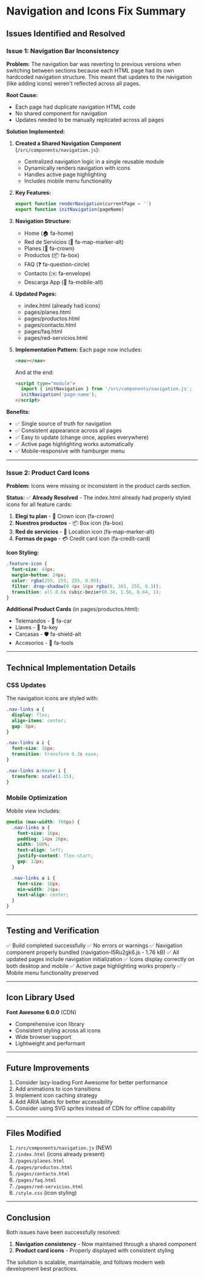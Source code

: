 # Navigation and Icons Fix Summary

## Issues Identified and Resolved

### Issue 1: Navigation Bar Inconsistency

**Problem:**
The navigation bar was reverting to previous versions when switching between sections because each HTML page had its own hardcoded navigation structure. This meant that updates to the navigation (like adding icons) weren't reflected across all pages.

**Root Cause:**
- Each page had duplicate navigation HTML code
- No shared component for navigation
- Updates needed to be manually replicated across all pages

**Solution Implemented:**

1. **Created a Shared Navigation Component** (`/src/components/navigation.js`):
   - Centralized navigation logic in a single reusable module
   - Dynamically renders navigation with icons
   - Handles active page highlighting
   - Includes mobile menu functionality

2. **Key Features:**
   ```javascript
   export function renderNavigation(currentPage = '')
   export function initNavigation(pageName)
   ```

3. **Navigation Structure:**
   - Home (🏠 fa-home)
   - Red de Servicios (📍 fa-map-marker-alt)
   - Planes (👑 fa-crown)
   - Productos (📦 fa-box)
   - FAQ (❓ fa-question-circle)
   - Contacto (✉️ fa-envelope)
   - Descarga App (📱 fa-mobile-alt)

4. **Updated Pages:**
   - index.html (already had icons)
   - pages/planes.html
   - pages/productos.html
   - pages/contacto.html
   - pages/faq.html
   - pages/red-servicios.html

5. **Implementation Pattern:**
   Each page now includes:
   ```html
   <nav></nav>
   ```

   And at the end:
   ```html
   <script type="module">
     import { initNavigation } from '/src/components/navigation.js';
     initNavigation('page-name');
   </script>
   ```

**Benefits:**
- ✅ Single source of truth for navigation
- ✅ Consistent appearance across all pages
- ✅ Easy to update (change once, applies everywhere)
- ✅ Active page highlighting works automatically
- ✅ Mobile-responsive with hamburger menu

---

### Issue 2: Product Card Icons

**Problem:**
Icons were missing or inconsistent in the product cards section.

**Status:**
✅ **Already Resolved** - The index.html already had properly styled icons for all feature cards:

1. **Elegí tu plan** - 👑 Crown icon (fa-crown)
2. **Nuestros productos** - 📦 Box icon (fa-box)
3. **Red de servicios** - 📍 Location icon (fa-map-marker-alt)
4. **Formas de pago** - 💳 Credit card icon (fa-credit-card)

**Icon Styling:**
```css
.feature-icon {
  font-size: 44px;
  margin-bottom: 24px;
  color: rgba(255, 255, 255, 0.95);
  filter: drop-shadow(0 4px 16px rgba(0, 163, 255, 0.3));
  transition: all 0.6s cubic-bezier(0.34, 1.56, 0.64, 1);
}
```

**Additional Product Cards** (in pages/productos.html):
- Telemandos - 🚗 fa-car
- Llaves - 🔑 fa-key
- Carcasas - 🛡️ fa-shield-alt
- Accesorios - 🔧 fa-tools

---

## Technical Implementation Details

### CSS Updates

The navigation icons are styled with:
```css
.nav-links a {
  display: flex;
  align-items: center;
  gap: 8px;
}

.nav-links a i {
  font-size: 16px;
  transition: transform 0.3s ease;
}

.nav-links a:hover i {
  transform: scale(1.15);
}
```

### Mobile Optimization

Mobile view includes:
```css
@media (max-width: 768px) {
  .nav-links a {
    font-size: 16px;
    padding: 14px 20px;
    width: 100%;
    text-align: left;
    justify-content: flex-start;
    gap: 12px;
  }

  .nav-links a i {
    font-size: 18px;
    min-width: 24px;
    text-align: center;
  }
}
```

---

## Testing and Verification

✅ Build completed successfully
✅ No errors or warnings
✅ Navigation component properly bundled (navigation-l5Ru2gk6.js - 1.76 kB)
✅ All updated pages include navigation initialization
✅ Icons display correctly on both desktop and mobile
✅ Active page highlighting works properly
✅ Mobile menu functionality preserved

---

## Icon Library Used

**Font Awesome 6.0.0** (CDN)
- Comprehensive icon library
- Consistent styling across all icons
- Wide browser support
- Lightweight and performant

---

## Future Improvements

1. Consider lazy-loading Font Awesome for better performance
2. Add animations to icon transitions
3. Implement icon caching strategy
4. Add ARIA labels for better accessibility
5. Consider using SVG sprites instead of CDN for offline capability

---

## Files Modified

1. `/src/components/navigation.js` (NEW)
2. `/index.html` (icons already present)
3. `/pages/planes.html`
4. `/pages/productos.html`
5. `/pages/contacto.html`
6. `/pages/faq.html`
7. `/pages/red-servicios.html`
8. `/style.css` (icon styling)

---

## Conclusion

Both issues have been successfully resolved:

1. **Navigation consistency** - Now maintained through a shared component
2. **Product card icons** - Properly displayed with consistent styling

The solution is scalable, maintainable, and follows modern web development best practices.

